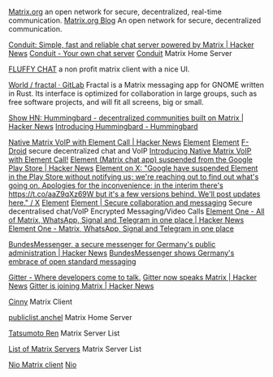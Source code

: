 
[Matrix.org](https://matrix.org)
an open network for secure, decentralized, real-time communication.
[Matrix.org Blog](https://matrix.org/blog/home/)
An open network for secure, decentralized communication.

[Conduit: Simple, fast and reliable chat server powered by Matrix | Hacker News](https://news.ycombinator.com/item?id=36937713)
[Conduit - Your own chat server](https://conduit.rs/)
[Conduit](https://gitlab.com/famedly/conduit)
Matrix Home Server

[FLUFFY CHAT](https://gitlab.com/famedly/fluffychat)
a non profit matrix client with a nice UI.

[World / fractal · GitLab](https://gitlab.gnome.org/World/fractal)
Fractal is a Matrix messaging app for GNOME written in Rust. Its interface is optimized for
collaboration in large groups, such as free software projects, and will fit all screens, big or small.

[Show HN: Hummingbard - decentralized communities built on Matrix | Hacker News](https://news.ycombinator.com/item?id=26277602)
[Introducing Hummingbard - Hummingbard](https://web.archive.org/web/20210227101730/https://hummingbard.com/hummingbard/introducing-hummingbard)

[Native Matrix VoIP with Element Call | Hacker News](https://news.ycombinator.com/item?id=30568164)
[Element](https://github.com/vector-im/element-android)
[Element](https://f-droid.org/packages/im.vector.app)
[F-Droid](https://f-droid.org/app/im.vector.app)
secure decentralized chat and VoIP
[Introducing Native Matrix VoIP with Element Call!](https://element.io/blog/introducing-native-matrix-voip-with-element-call/)
[Element (Matrix chat app) suspended from the Google Play Store | Hacker News](https://news.ycombinator.com/item?id=25964226)
[Element on X: "Google have suspended Element in the Play Store without notifying us; we're reaching out to find out what's going on. Apologies for the inconvenience; in the interim there's https://t.co/aaZ9qXz69W but it's a few versions behind. We'll post updates here." / X](https://twitter.com/element_hq/status/1355290296947499013)
[Element](https://github.com/element-hq/element-ios)
[Element | Secure collaboration and messaging](https://element.io/)
Secure decentralised chat/VoIP
Encrypted Messaging/Video Calls
[Element One - All of Matrix, WhatsApp, Signal and Telegram in one place | Hacker News](https://news.ycombinator.com/item?id=28997898)
[Element One - Matrix, WhatsApp, Signal and Telegram in one place](https://element.io/blog/element-one-all-of-matrix-whatsapp-signal-and-telegram-in-one-place/)

[BundesMessenger, a secure messenger for Germany's public administration | Hacker News](https://news.ycombinator.com/item?id=34014519)
[BundesMessenger shows Germany's embrace of open standard messaging](https://element.io/blog/bundesmessenger-is-a-milestone-in-germanys-ground-breaking-vision/)

[Gitter - Where developers come to talk.](https://gitter.im/)
[Gitter now speaks Matrix | Hacker News](https://news.ycombinator.com/item?id=25334246)
[Gitter is joining Matrix | Hacker News](https://news.ycombinator.com/item?id=24638438)

[Cinny](https://cinny.in/)
Matrix Client

[publiclist.anchel](https://archive.md/4xZE4)
Matrix Home Server

[Tatsumoto Ren](https://tatsumoto-ren.github.io/blog/list-of-matrix-servers.html)
Matrix Server List

[List of Matrix Servers](https://tatsumoto.neocities.org/blog/list-of-matrix-servers.html)
Matrix Server List

[Nio Matrix client](https://github.com/niochat/nio)
[Nio](https://nio.chat/)
